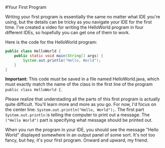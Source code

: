 #Your First Program

Writing your first program is essentially the same no matter what IDE you're using, but the details can be tricky as you navigate your IDE for the first time. I've created a video for writing the HelloWorld program in four different IDEs, so hopefully you can get one of them to work.

Here is the code for the HelloWorld program:

```java
public class HelloWorld {
    public static void main(String[] args) {
        System.out.println("Hello, World");
    }
}
```

**Important:** This code must be saved in a file named HelloWorld.java, which must exactly match the name of the class in the first line of the program `public class HelloWorld {`.

Please realize that understading all the parts of this first program is actually quite difficult. You'll learn more and more as you go. For now, I'd focus on the center line: `System.out.println("Hello, World");`. The first part `System.out.println` is telling the computer to print out a message. The `("Hello World")` part is specifying what message should be printed out.

When you run the program in your IDE, you should see the message "Hello World" displayed somewhere in an output panel of some sort. It's not too fancy, but hey, it's your first program. Onward and upward, my friend.